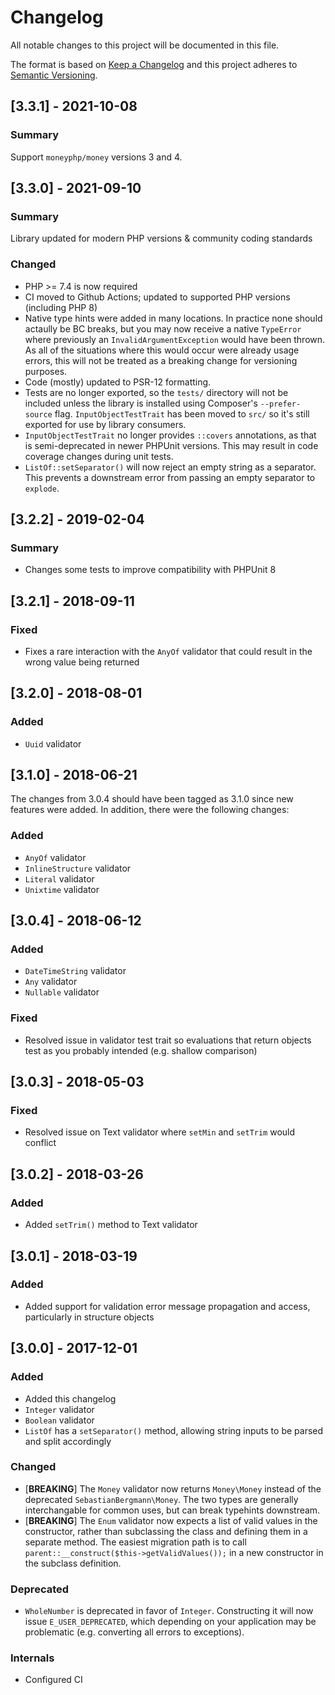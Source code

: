 # Changelog
All notable changes to this project will be documented in this file.

The format is based on [Keep a Changelog](http://keepachangelog.com/)
and this project adheres to [Semantic Versioning](http://semver.org/).

## [3.3.1] - 2021-10-08
### Summary
Support `moneyphp/money` versions 3 and 4.

## [3.3.0] - 2021-09-10
### Summary
Library updated for modern PHP versions & community coding standards

### Changed
- PHP >= 7.4 is now required
- CI moved to Github Actions; updated to supported PHP versions (including PHP 8)
- Native type hints were added in many locations.
  In practice none should actaully be BC breaks, but you may now receive a
  native `TypeError` where previously an `InvalidArgumentException` would have
  been thrown.
  As all of the situations where this would occur were already usage errors,
  this will not be treated as a breaking change for versioning purposes.
- Code (mostly) updated to PSR-12 formatting.
- Tests are no longer exported, so the `tests/` directory will not be included
  unless the library is installed using Composer's `--prefer-source` flag.
  `InputObjectTestTrait` has been moved to `src/` so it's still exported for use
  by library consumers.
- `InputObjectTestTrait` no longer provides `::covers` annotations, as that is
  semi-deprecated in newer PHPUnit versions. This may result in code coverage
  changes during unit tests.
- `ListOf::setSeparator()` will now reject an empty string as a separator.
  This prevents a downstream error from passing an empty separator to `explode`.

## [3.2.2] - 2019-02-04
### Summary
- Changes some tests to improve compatibility with PHPUnit 8

## [3.2.1] - 2018-09-11
### Fixed
- Fixes a rare interaction with the `AnyOf` validator that could result in the wrong value being returned

## [3.2.0] - 2018-08-01
### Added
- `Uuid` validator

## [3.1.0] - 2018-06-21

The changes from 3.0.4 should have been tagged as 3.1.0 since new features were added.
In addition, there were the following changes:

### Added
- `AnyOf` validator
- `InlineStructure` validator
- `Literal` validator
- `Unixtime` validator

## [3.0.4] - 2018-06-12
### Added
- `DateTimeString` validator
- `Any` validator
- `Nullable` validator

### Fixed
- Resolved issue in validator test trait so evaluations that return objects test as you probably intended (e.g. shallow comparison)

## [3.0.3] - 2018-05-03
### Fixed
- Resolved issue on Text validator where `setMin` and `setTrim` would conflict

## [3.0.2] - 2018-03-26
### Added
- Added `setTrim()` method to Text validator

## [3.0.1] - 2018-03-19
### Added
- Added support for validation error message propagation and access, particularly in structure objects


## [3.0.0] - 2017-12-01
### Added
- Added this changelog
- `Integer` validator
- `Boolean` validator
- `ListOf` has a `setSeparator()` method, allowing string inputs to be parsed and split accordingly

### Changed
- [**BREAKING**] The `Money` validator now returns `Money\Money` instead of the deprecated `SebastianBergmann\Money`. The two types are generally interchangable for common uses, but can break typehints downstream.
- [**BREAKING**] The `Enum` validator now expects a list of valid values in the constructor, rather than subclassing the class and defining them in a separate method. The easiest migration path is to call `parent::__construct($this->getValidValues());` in a new constructor in the subclass definition.

### Deprecated
- `WholeNumber` is deprecated in favor of `Integer`. Constructing it will now issue `E_USER_DEPRECATED`, which depending on your application may be problematic (e.g. converting all errors to exceptions).

### Internals
- Configured CI
